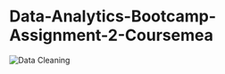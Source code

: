 # Data-Analytics-Bootcamp-Assignment-2-Coursemea
![Data Cleaning](https://github.com/user-attachments/assets/71199370-6913-48da-a67e-af8502f36754)
